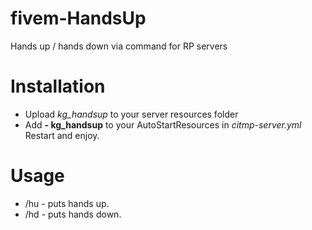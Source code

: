 # fivem-HandsUp
Hands up / hands down via command for RP servers

# Installation
* Upload *kg_handsup* to your server resources folder
* Add **- kg_handsup** to your AutoStartResources in *citmp-server.yml*
Restart and enjoy.

# Usage
* /hu - puts hands up.
* /hd - puts hands down.

